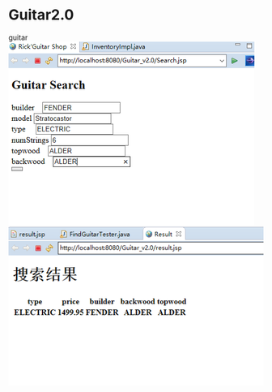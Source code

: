# Guitar2.0
guitar
![image](https://github.com/AdaL95/Guitar2.0/blob/master/img/index.PNG)
![image](https://github.com/AdaL95/GuitarSale/blob/master/img/result.PNG)
